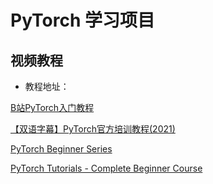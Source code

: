 # PyTorch 学习项目

## 视频教程
- 教程地址：

[B站PyTorch入门教程](https://www.bilibili.com/video/BV1VN99YmEps?p=8)

[【双语字幕】PyTorch官方培训教程(2021)](https://www.bilibili.com/video/BV1qh411U73y/)

[PyTorch Beginner Series](https://www.youtube.com/watch?v=IC0_FRiX-sw&list=PL_lsbAsL_o2CTlGHgMxNrKhzP97BaG9ZN)

[PyTorch Tutorials - Complete Beginner Course](https://www.youtube.com/watch?v=EMXfZB8FVUA&list=PLqnslRFeH2UrcDBWF5mfPGpqQDSta6VK4)